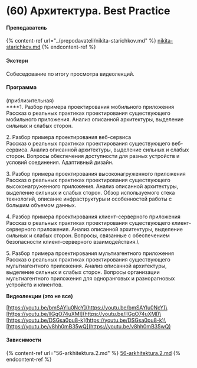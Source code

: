 # (60) Архитектура. Best Practice

#### **Преподаватель**

{% content-ref url="../prepodavateli/nikita-starichkov.md" %}
[nikita-starichkov.md](../prepodavateli/nikita-starichkov.md)
{% endcontent-ref %}

#### Экстерн

Собеседование по итогу просмотра видеолекций.

#### **Программа**&#x20;

(приблизительная)\
****1. Разбор примера проектирования мобильного приложения\
Рассказ о реальных практиках проектирования существующего мобильного приложения. Анализ описанной архитектуры, выделение сильных и слабых сторон.

2\. Разбор примера проектирования веб-сервиса\
Рассказ о реальных практиках проектирования существующего веб-сервиса. Анализ описанной архитектуры, выделение сильных и слабых сторон. Вопросы обеспечения доступности для разных устройств и условий соединения. Адаптивный дизайн.

3\. Разбор примера проектирования высоконагруженного приложения\
Рассказ о реальных практиках проектирования существующего высоконагруженного приложения. Анализ описанной архитектуры, выделение сильных и слабых сторон. Обзор используемого стека технологий, описание инфраструктуры и особенностей работы с большим объемом данных.

4\. Разбор примера проектирования клиент-серверного приложения\
Рассказ о реальных практиках проектирования существующего клиент-серверного приложения. Анализ описанной архитектуры, выделение сильных и слабых сторон. Вопросы, связанные с обеспечением безопасности клиент-серверного взаимодействия.\


5\. Разбор примера проектирования мультиагентного приложения\
Рассказ о реальных практиках проектирования существующего мультиагентного приложения. Анализ описанной архитектуры, выделение сильных и слабых сторон. Вопросы организации мультиагентного приложения для одноранговых и разнорагновых устройств и клиентов.

**Видеолекции (это не все)**

[https://youtu.be/bmSAYlu0NcY](https://youtu.be/bmSAYlu0NcY)\
[https://youtu.be/llGgO74uXMI](https://youtu.be/llGgO74uXMI)\
[https://youtu.be/DSGsa0pu8-k](https://youtu.be/DSGsa0pu8-k)\
[https://youtu.be/v8hh0mB35wQ](https://youtu.be/v8hh0mB35wQ)

#### Зависимости

{% content-ref url="56-arkhitektura.2.md" %}
[56-arkhitektura.2.md](56-arkhitektura.2.md)
{% endcontent-ref %}
